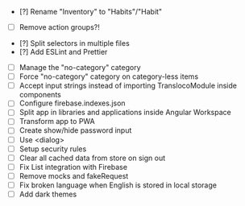 - [?] Rename "Inventory" to "Habits"/"Habit"
- [ ] Remove action groups?!
- [?] Split selectors in multiple files
- [?] Add ESLint and Prettier
- [ ] Manage the "no-category" category
- [ ] Force "no-category" category on category-less items
- [ ] Accept input strings instead of importing TranslocoModule inside components
- [ ] Configure firebase.indexes.json
- [ ] Split app in libraries and applications inside Angular Workspace
- [ ] Transform app to PWA
- [ ] Create show/hide password input
- [ ] Use &lt;dialog&gt;
- [ ] Setup security rules
- [ ] Clear all cached data from store on sign out
- [ ] Fix List integration with Firebase
- [ ] Remove mocks and fakeRequest
- [ ] Fix broken language when English is stored in local storage
- [ ] Add dark themes
